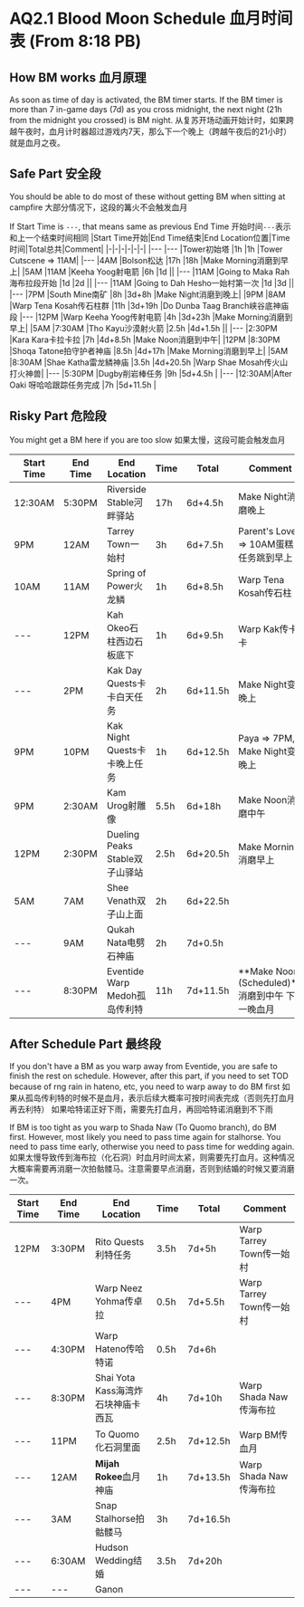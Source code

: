 # AQ2.1 Blood Moon Schedule 血月时间表 (From 8:18 PB)

## How BM works 血月原理
As soon as time of day is activated, the BM timer starts. If the BM timer is more than 7 in-game days (7d) as you cross midnight, the next night (21h from the midnight you crossed) is BM night.
从复苏开场动画开始计时，如果跨越午夜时，血月计时器超过游戏内7天，那么下一个晚上（跨越午夜后的21小时）就是血月之夜。

## Safe Part 安全段
You should be able to do most of these without getting BM when sitting at campfire
大部分情况下，这段的篝火不会触发血月

If Start Time is `---`, that means same as previous End Time
开始时间`---`表示和上一个结束时间相同
|Start Time开始|End Time结束|End Location位置|Time时间|Total总共|Comment|
|-|-|-|-|-|-|
|---	|---	|Tower初始塔          |1h 	|1h			|Tower Cutscene => 11AM|
|---	|4AM	|Bolson松达			|17h	|18h		|Make Morning消磨到早上|
|5AM	|11AM	|Keeha Yoog射电箭			|6h 	|1d			||
|---	|11AM	|Going to Maka Rah海布拉段开始	|1d		|2d			||
|---	|11AM	|Going to Dah Hesho一始村第一次	|1d		|3d			||
|---	|7PM	|South Mine南矿			|8h		|3d+8h		|Make Night消磨到晚上|
|9PM	|8AM	|Warp Tena Kosah传石柱群	|11h	|3d+19h		|Do Dunba Taag Branch峡谷底神庙段
|---	|12PM	|Warp Keeha Yoog传射电箭	|4h		|3d+23h		|Make Morning消磨到早上|
|5AM	|7:30AM	|Tho Kayu沙漠射火箭			|2.5h	|4d+1.5h	||
|---	|2:30PM |Kara Kara卡拉卡拉		|7h		|4d+8.5h	|Make Noon消磨到中午|
|12PM	|8:30PM	|Shoqa Tatone拍守护者神庙		|8.5h	|4d+17h		|Make Morning消磨到早上|
|5AM	|8:30AM	|Shae Katha雷龙鳞神庙			|3.5h	|4d+20.5h	|Warp Shae Mosah传火山打火神兽|
|---	|5:30PM	|Dugby削岩棒任务				|9h		|5d+4.5h	|
|---	|12:30AM|After Oaki	呀哈哈跟踪任务完成		|7h		|5d+11.5h	|

## Risky Part 危险段
You might get a BM here if you are too slow
如果太慢，这段可能会触发血月

|Start Time|End Time|End Location|Time|Total|Comment|
|-|-|-|-|-|-|
|12:30AM|5:30PM	|Riverside Stable河畔驿站		|17h	|6d+4.5h	|Make Night消磨晚上|
|9PM	|12AM	|Tarrey Town一始村			|3h		|6d+7.5h	|Parent's Love => 10AM蛋糕任务跳到早上|
|10AM	|11AM	|Spring of Power火龙鳞		|1h		|6d+8.5h	|Warp Tena Kosah传石柱|
|---	|12PM	|Kah Okeo石柱西边石板底下				|1h		|6d+9.5h	|Warp Kak传卡卡|
|---	|2PM	|Kak Day Quests卡卡白天任务			|2h		|6d+11.5h	|Make Night变晚上|
|9PM	|10PM	|Kak Night Quests卡卡晚上任务		|1h		|6d+12.5h	|Paya => 7PM, Make Night变晚上|
|9PM	|2:30AM	|Kam Urog射雕像				|5.5h	|6d+18h		|Make Noon消磨中午|
|12PM	|2:30PM	|Dueling Peaks Stable双子山驿站	|2.5h	|6d+20.5h	|Make Morning消磨早上|
|5AM	|7AM	|Shee Venath双子山上面			|2h		|6d+22.5h	||
|---	|9AM	|Qukah Nata电劈石神庙				|2h		|7d+0.5h	|
|---	|8:30PM	|Eventide Warp Medoh孤岛传利特	|11h	|7d+11.5h	|**Make Noon (Scheduled)**消磨到中午 下一晚血月|

## After Schedule Part 最终段
If you don't have a BM as you warp away from Eventide, you are safe to finish the rest on schedule. However, after this part, if you need to set TOD because of rng rain in hateno, etc, you need to warp away to do BM first
如果从孤岛传利特的时候不是血月，表示后续大概率可按时间表完成（否则先打血月再去利特）
如果哈特诺正好下雨，需要先打血月，再回哈特诺消磨到不下雨

If BM is too tight as you warp to Shada Naw (To Quomo branch), do BM first. However, most likely you need to pass time again for stalhorse. You need to pass time early, otherwise you need to pass time for wedding again.
如果太慢导致传到海布拉（化石洞）时血月时间太紧，则需要先打血月。这种情况大概率需要再消磨一次拍骷髅马。注意需要早点消磨，否则到结婚的时候又要消磨一次。

|Start Time|End Time|End Location|Time|Total|Comment|
|-|-|-|-|-|-|
|12PM	|3:30PM	|Rito Quests利特任务			|3.5h	|7d+5h		|Warp Tarrey Town传一始村|
|---	|4PM	|Warp Neez Yohma传卓拉		|0.5h	|7d+5.5h	|Warp Tarrey Town传一始村|
|---	|4:30PM	|Warp Hateno传哈特诺			|0.5h	|7d+6h		||
|---	|8:30PM	|Shai Yota Kass海湾炸石块神庙卡西瓦			|4h		|7d+10h		|Warp Shada Naw传海布拉|
|---	|11PM	|To Quomo化石洞里面				|2.5h	|7d+12.5h	|Warp BM传血月|
|---	|12AM	|**Mijah Rokee**血月神庙		|1h		|7d+13.5h	|Warp Shada Naw传海布拉|			
|---	|3AM	|Snap Stalhorse拍骷髅马			|3h		|7d+16.5h	||
|---	|6:30AM	|Hudson Wedding结婚			|3.5h	|7d+20h		||
|---	|---	|Ganon					|		|			||



